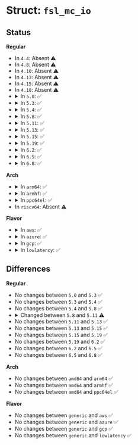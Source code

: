 # Struct: <code>fsl_mc_io</code>

## Status
<b>Regular</b>
<ul>
<li>
In <code>4.4</code>: Absent ⚠️
</li>
<li>
In <code>4.8</code>: Absent ⚠️
</li>
<li>
In <code>4.10</code>: Absent ⚠️
</li>
<li>
In <code>4.13</code>: Absent ⚠️
</li>
<li>
In <code>4.15</code>: Absent ⚠️
</li>
<li>
In <code>4.18</code>: Absent ⚠️
</li>
<li>
<details>
<summary>In <code>5.0</code>: ✅</summary>

```c
struct fsl_mc_io {
    struct device *dev;
    u16 flags;
    u32 portal_size;
    phys_addr_t portal_phys_addr;
    void *portal_virt_addr;
    struct fsl_mc_device *dpmcp_dev;
    struct mutex mutex;
    spinlock_t spinlock;
};
```
</details>
</li>
<li>
<details>
<summary>In <code>5.3</code>: ✅</summary>

```c
struct fsl_mc_io {
    struct device *dev;
    u16 flags;
    u32 portal_size;
    phys_addr_t portal_phys_addr;
    void *portal_virt_addr;
    struct fsl_mc_device *dpmcp_dev;
    struct mutex mutex;
    spinlock_t spinlock;
};
```
</details>
</li>
<li>
<details>
<summary>In <code>5.4</code>: ✅</summary>

```c
struct fsl_mc_io {
    struct device *dev;
    u16 flags;
    u32 portal_size;
    phys_addr_t portal_phys_addr;
    void *portal_virt_addr;
    struct fsl_mc_device *dpmcp_dev;
    struct mutex mutex;
    spinlock_t spinlock;
};
```
</details>
</li>
<li>
<details>
<summary>In <code>5.8</code>: ✅</summary>

```c
struct fsl_mc_io {
    struct device *dev;
    u16 flags;
    u32 portal_size;
    phys_addr_t portal_phys_addr;
    void *portal_virt_addr;
    struct fsl_mc_device *dpmcp_dev;
    struct mutex mutex;
    spinlock_t spinlock;
};
```
</details>
</li>
<li>
<details>
<summary>In <code>5.11</code>: ✅</summary>

```c
struct fsl_mc_io {
    struct device *dev;
    u16 flags;
    u32 portal_size;
    phys_addr_t portal_phys_addr;
    void *portal_virt_addr;
    struct fsl_mc_device *dpmcp_dev;
    struct mutex mutex;
    raw_spinlock_t spinlock;
};
```
</details>
</li>
<li>
<details>
<summary>In <code>5.13</code>: ✅</summary>

```c
struct fsl_mc_io {
    struct device *dev;
    u16 flags;
    u32 portal_size;
    phys_addr_t portal_phys_addr;
    void *portal_virt_addr;
    struct fsl_mc_device *dpmcp_dev;
    struct mutex mutex;
    raw_spinlock_t spinlock;
};
```
</details>
</li>
<li>
<details>
<summary>In <code>5.15</code>: ✅</summary>

```c
struct fsl_mc_io {
    struct device *dev;
    u16 flags;
    u32 portal_size;
    phys_addr_t portal_phys_addr;
    void *portal_virt_addr;
    struct fsl_mc_device *dpmcp_dev;
    struct mutex mutex;
    raw_spinlock_t spinlock;
};
```
</details>
</li>
<li>
<details>
<summary>In <code>5.19</code>: ✅</summary>

```c
struct fsl_mc_io {
    struct device *dev;
    u16 flags;
    u32 portal_size;
    phys_addr_t portal_phys_addr;
    void *portal_virt_addr;
    struct fsl_mc_device *dpmcp_dev;
    struct mutex mutex;
    raw_spinlock_t spinlock;
};
```
</details>
</li>
<li>
<details>
<summary>In <code>6.2</code>: ✅</summary>

```c
struct fsl_mc_io {
    struct device *dev;
    u16 flags;
    u32 portal_size;
    phys_addr_t portal_phys_addr;
    void *portal_virt_addr;
    struct fsl_mc_device *dpmcp_dev;
    struct mutex mutex;
    raw_spinlock_t spinlock;
};
```
</details>
</li>
<li>
<details>
<summary>In <code>6.5</code>: ✅</summary>

```c
struct fsl_mc_io {
    struct device *dev;
    u16 flags;
    u32 portal_size;
    phys_addr_t portal_phys_addr;
    void *portal_virt_addr;
    struct fsl_mc_device *dpmcp_dev;
    struct mutex mutex;
    raw_spinlock_t spinlock;
};
```
</details>
</li>
<li>
<details>
<summary>In <code>6.8</code>: ✅</summary>

```c
struct fsl_mc_io {
    struct device *dev;
    u16 flags;
    u32 portal_size;
    phys_addr_t portal_phys_addr;
    void *portal_virt_addr;
    struct fsl_mc_device *dpmcp_dev;
    struct mutex mutex;
    raw_spinlock_t spinlock;
};
```
</details>
</li>
</ul>
<b>Arch</b>
<ul>
<li>
<details>
<summary>In <code>arm64</code>: ✅</summary>

```c
struct fsl_mc_io {
    struct device *dev;
    u16 flags;
    u32 portal_size;
    phys_addr_t portal_phys_addr;
    void *portal_virt_addr;
    struct fsl_mc_device *dpmcp_dev;
    struct mutex mutex;
    spinlock_t spinlock;
};
```
</details>
</li>
<li>
<details>
<summary>In <code>armhf</code>: ✅</summary>

```c
struct fsl_mc_io {
    struct device *dev;
    u16 flags;
    u32 portal_size;
    phys_addr_t portal_phys_addr;
    void *portal_virt_addr;
    struct fsl_mc_device *dpmcp_dev;
    struct mutex mutex;
    spinlock_t spinlock;
};
```
</details>
</li>
<li>
<details>
<summary>In <code>ppc64el</code>: ✅</summary>

```c
struct fsl_mc_io {
    struct device *dev;
    u16 flags;
    u32 portal_size;
    phys_addr_t portal_phys_addr;
    void *portal_virt_addr;
    struct fsl_mc_device *dpmcp_dev;
    struct mutex mutex;
    spinlock_t spinlock;
};
```
</details>
</li>
<li>
In <code>riscv64</code>: Absent ⚠️
</li>
</ul>
<b>Flavor</b>
<ul>
<li>
<details>
<summary>In <code>aws</code>: ✅</summary>

```c
struct fsl_mc_io {
    struct device *dev;
    u16 flags;
    u32 portal_size;
    phys_addr_t portal_phys_addr;
    void *portal_virt_addr;
    struct fsl_mc_device *dpmcp_dev;
    struct mutex mutex;
    spinlock_t spinlock;
};
```
</details>
</li>
<li>
<details>
<summary>In <code>azure</code>: ✅</summary>

```c
struct fsl_mc_io {
    struct device *dev;
    u16 flags;
    u32 portal_size;
    phys_addr_t portal_phys_addr;
    void *portal_virt_addr;
    struct fsl_mc_device *dpmcp_dev;
    struct mutex mutex;
    spinlock_t spinlock;
};
```
</details>
</li>
<li>
<details>
<summary>In <code>gcp</code>: ✅</summary>

```c
struct fsl_mc_io {
    struct device *dev;
    u16 flags;
    u32 portal_size;
    phys_addr_t portal_phys_addr;
    void *portal_virt_addr;
    struct fsl_mc_device *dpmcp_dev;
    struct mutex mutex;
    spinlock_t spinlock;
};
```
</details>
</li>
<li>
<details>
<summary>In <code>lowlatency</code>: ✅</summary>

```c
struct fsl_mc_io {
    struct device *dev;
    u16 flags;
    u32 portal_size;
    phys_addr_t portal_phys_addr;
    void *portal_virt_addr;
    struct fsl_mc_device *dpmcp_dev;
    struct mutex mutex;
    spinlock_t spinlock;
};
```
</details>
</li>
</ul>

## Differences
<b>Regular</b>
<ul>
<li>
No changes between <code>5.0</code> and <code>5.3</code> ✅
</li>
<li>
No changes between <code>5.3</code> and <code>5.4</code> ✅
</li>
<li>
No changes between <code>5.4</code> and <code>5.8</code> ✅
</li>
<li>
<details>
<summary>Changed between <code>5.8</code> and <code>5.11</code> ⚠️</summary>
<ul>
<li>
<b>Field type changed. </b>
<code>spinlock_t spinlock</code> ➡️ <code>raw_spinlock_t spinlock</code>
</li>
</ul>
</details>
</li>
<li>
No changes between <code>5.11</code> and <code>5.13</code> ✅
</li>
<li>
No changes between <code>5.13</code> and <code>5.15</code> ✅
</li>
<li>
No changes between <code>5.15</code> and <code>5.19</code> ✅
</li>
<li>
No changes between <code>5.19</code> and <code>6.2</code> ✅
</li>
<li>
No changes between <code>6.2</code> and <code>6.5</code> ✅
</li>
<li>
No changes between <code>6.5</code> and <code>6.8</code> ✅
</li>
</ul>
<b>Arch</b>
<ul>
<li>
No changes between <code>amd64</code> and <code>arm64</code> ✅
</li>
<li>
No changes between <code>amd64</code> and <code>armhf</code> ✅
</li>
<li>
No changes between <code>amd64</code> and <code>ppc64el</code> ✅
</li>
</ul>
<b>Flavor</b>
<ul>
<li>
No changes between <code>generic</code> and <code>aws</code> ✅
</li>
<li>
No changes between <code>generic</code> and <code>azure</code> ✅
</li>
<li>
No changes between <code>generic</code> and <code>gcp</code> ✅
</li>
<li>
No changes between <code>generic</code> and <code>lowlatency</code> ✅
</li>
</ul>
